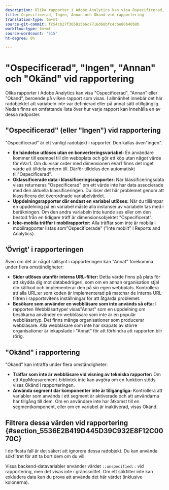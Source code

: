 ```yaml
---
description: Olika rapporter i Adobe Analytics kan visa Ospecificerad, Ingen, Annan eller Okänd, beroende på vilken rapport som visas. I allmänhet innebär det här radobjektet att variabeln inte var definierad eller på annat sätt otillgänglig.
title: Ospecificerad, Ingen, Annan och Okänd vid rapportering
translation-type: tm+mt
source-git-commit: fc54cb27f365015b6c7716d68bfc4cbe80b40b8b
workflow-type: tm+mt
source-wordcount: '515'
ht-degree: 0%

---
```



# &quot;Ospecificerad&quot;, &quot;Ingen&quot;, &quot;Annan&quot; och &quot;Okänd&quot; vid rapportering

Olika rapporter i Adobe Analytics kan visa &quot;Ospecificerad&quot;, &quot;Annan&quot; eller &quot;Okänd&quot;, beroende på vilken rapport som visas. I allmänhet innebär det här radobjektet att variabeln inte var definierad eller på annat sätt otillgänglig. Nedan finns en omfattande lista över hur varje rapport kan innehålla en av dessa radposter.

## &quot;Ospecificerad&quot; (eller &quot;Ingen&quot;) vid rapportering

&quot;Ospecificerad&quot; är ett vanligt radobjekt i rapporter. Den kallas även&quot;ingen&quot;.

* **En händelse utlöses utan en konverteringsvariabel:** En användare kommer till exempel till din webbplats och gör ett köp utan något värde för eVar1. Om du visar order med dimensionen eVar1 finns det inget värde att tilldela ordern till. Därför tilldelas den automatiskt till&quot;Ospecificerad&quot;.
* **Oklassificerade data i klassificeringsrapporter:** När klassificeringsdata visas returneras &quot;Ospecificerad&quot; om ett värde inte har data associerade med den aktuella klassificeringen. Du löser det här problemet genom att klassificera det överordnade variabelvärdet.
* **Uppdelningsrapporter där endast en variabel utlöses:** När du tillämpar en uppdelning på en variabel måste alla instanser av variabeln tas med i beräkningen. Om den andra variabeln inte kunde ses eller om den bestod från en tidigare träff är dimensionsobjektet &quot;Ospecificerat&quot;.
* **Icke-mobila träffar i mobilrapporter:** Alla träffar som inte är mobila i mobilrapporter listas som&quot;Ospecificerade&quot; (&quot;Inte mobilt&quot; i Reports and Analytics).

## ’Övrigt’ i rapporteringen

Även om det är något sällsynt i rapporteringen kan &quot;Annat&quot; förekomma under flera omständigheter:

* **Sidor utlöses utanför interna URL-filter:** Detta värde finns på plats för att skydda dig mot databedrägeri, som om en annan organisation stjäl din källkod och implementerar den på sin egen webbplats. Kontrollera att alla URL:er som koden är implementerad på matchar de interna URL-filtren i rapportsvitens inställningar för att åtgärda problemet.
* **Besökare som använder en webbläsare som inte används så ofta:** I rapporten Webbläsartyper visas&quot;Annat&quot; som en uppdelning om besökarna använder en webbläsare som inte är en populär webbläsartyp. Det finns många organisationer som producerar webbläsare. Alla webbläsare som inte har skapats av större organisationer är inkapslade i &quot;Annat&quot; för att förhindra att rapporten blir rörig.

## &quot;Okänd&quot; i rapportering

&quot;Okänd&quot; kan inträffa under flera omständigheter:

* **Träffar som inte är webbläsare vid visning av tekniska rapporter:** Om ett AppMeasurement-bibliotek inte kan avgöra om en funktion stöds visas Okänd i rapporteringen.
* **Använda segment där komponenter inte är tillgängliga:** Kontrollera att variabler som används i ett segment är aktiverade och att användarna har tillgång till dem. Om en användare inte har åtkomst till en segmentkomponent, eller om en variabel är inaktiverad, visas Okänd.

## Filtrera dessa värden vid rapportering {#section_5536E2B419D445D39C932E8F12C0070C}

I de flesta fall är det säkert att ignorera dessa radobjekt. Du kan använda sökfiltret för att ta bort dem om du vill.

Vissa backend-datavariabler använder värdet `::unspecified::` vid rapportering, men det visas inte i gränssnittet. Om ett sökfilter inte kan exkludera data kan du prova att använda det här värdet (inklusive kolonerna).
